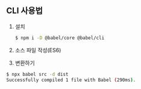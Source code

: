 ## CLI 사용법
1. 설치
   ```bash
   $ npm i -D @babel/core @babel/cli
   ```

2. 소스 파일 작성(ES6)

3. 변환하기
```bash
$ npx babel src -d dist
Successfully compiled 1 file with Babel (290ms).
```
